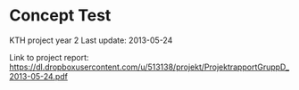 Concept Test
============

KTH project year 2
Last update: 2013-05-24

Link to project report: https://dl.dropboxusercontent.com/u/513138/projekt/ProjektrapportGruppD_2013-05-24.pdf
